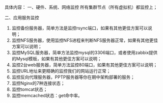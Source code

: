 具体内容：
一、硬件、系统、网络监控
所有集群节点（所有虚拟机）都监控上；

二、应用服务监控
1. 监控备份服务器，简单方法是监控rsync端口，如果有其他更佳方案可以说明；
2. 监控NFS服务器，使用监控NFS进程来判断NFS服务器正常，如果有其他更佳方案可以说明；
3. 监控MySQL服务器，简单方法监控mysql的3306端口，或者使用zabbix提供的Mysql模板，如果有其他更佳方案可以说明；
4. 监控2台web服务器，简单方法监控80端口，如果有其他更佳方案可以说明；
5. 监控URL地址来更精确的监控我们的网站运行正常；
6. 监控反向代理服务器，PPTP服务器等你在期中架构部署的服务；
7. 监控Nginx的7种连接状态；
8. 监控tomcat状态；
9. 监控memcached状态：get命中率。